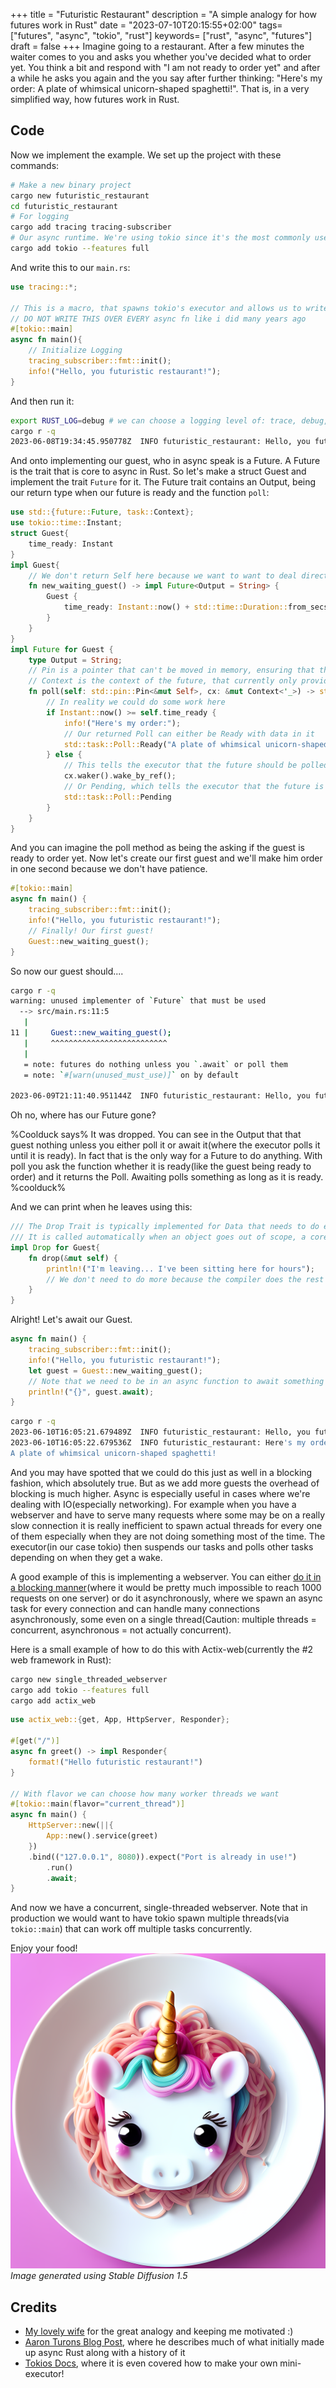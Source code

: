 +++
title = "Futuristic Restaurant"
description = "A simple analogy for how futures work in Rust"
date = "2023-07-10T20:15:55+02:00"
tags= ["futures", "async", "tokio", "rust"]
keywords= ["rust", "async", "futures"]
draft = false
+++
Imagine going to a restaurant. After a few minutes the waiter comes to you and asks you whether you've decided what to order yet. You think a bit and respond with "I am not ready to order yet" and after a while he asks you again and the you say after further thinking: "Here's my order: A plate of whimsical unicorn-shaped spaghetti!". That is, in a very simplified way, how futures work in Rust.

## Code
Now we implement the example. We set up the project with these commands:
```bash
# Make a new binary project
cargo new futuristic_restaurant
cd futuristic_restaurant
# For logging
cargo add tracing tracing-subscriber
# Our async runtime. We're using tokio since it's the most commonly used one, but async-std works too of course
cargo add tokio --features full
```
And write this to our `main.rs`:
```rust
use tracing::*;

// This is a macro, that spawns tokio's executor and allows us to write our main function asynchronously.
// DO NOT WRITE THIS OVER EVERY async fn like i did many years ago
#[tokio::main]
async fn main(){
	// Initialize Logging
    tracing_subscriber::fmt::init();
    info!("Hello, you futuristic restaurant!");
}
```
And then run it:
```bash
export RUST_LOG=debug # we can choose a logging level of: trace, debug, info, error
cargo r -q
2023-06-08T19:34:45.950778Z  INFO futuristic_restaurant: Hello, you futuristic restaurant!
```
And onto implementing our guest, who in async speak is a Future. A Future is the trait that is core to async in Rust. So let's make a struct Guest and implement the trait `Future` for it. The Future trait contains an Output, being our return type when our future is ready and the function `poll`:
```rust
use std::{future::Future, task::Context};
use tokio::time::Instant;
struct Guest{
    time_ready: Instant
}
impl Guest{
    // We don't return Self here because we want to want to deal directly with the future 
    fn new_waiting_guest() -> impl Future<Output = String> {
        Guest {
            time_ready: Instant::now() + std::time::Duration::from_secs(1),
        }
    }
}
impl Future for Guest {
    type Output = String;
    // Pin is a pointer that can't be moved in memory, ensuring that the future is always in the same place
    // Context is the context of the future, that currently only provides a waker
    fn poll(self: std::pin::Pin<&mut Self>, cx: &mut Context<'_>) -> std::task::Poll<Self::Output> {
	    // In reality we could do some work here
        if Instant::now() >= self.time_ready {
            info!("Here's my order:");
            // Our returned Poll can either be Ready with data in it
            std::task::Poll::Ready("A plate of whimsical unicorn-shaped spaghetti!".to_string())
        } else {
            // This tells the executor that the future should be polled again immediately, which is not efficient but fine for demonstration purposes
            cx.waker().wake_by_ref();
            // Or Pending, which tells the executor that the future is not ready yet
            std::task::Poll::Pending
        }
    }
}
```
And you can imagine the poll method as being the asking if the guest is ready to order yet.  Now let's create our first guest and we'll make him order in one second because we don't have patience.
```rust
#[tokio::main]
async fn main() {
    tracing_subscriber::fmt::init();
    info!("Hello, you futuristic restaurant!");
    // Finally! Our first guest!
    Guest::new_waiting_guest();
}
```
So now our guest should....
```bash
cargo r -q
warning: unused implementer of `Future` that must be used
  --> src/main.rs:11:5
   |
11 |     Guest::new_waiting_guest();
   |     ^^^^^^^^^^^^^^^^^^^^^^^^^^
   |
   = note: futures do nothing unless you `.await` or poll them
   = note: `#[warn(unused_must_use)]` on by default

2023-06-09T21:11:40.951144Z  INFO futuristic_restaurant: Hello, you futuristic restaurant!
```
Oh no, where has our Future gone? 

%Coolduck says%
It was dropped. You can see in the Output that that guest nothing unless you either poll it or await it(where the executor polls it until it is ready). In fact that is the only way for a Future to do anything. With poll you ask the function whether it is ready(like the guest being ready to order) and it returns the Poll. Awaiting polls something as long as it is ready.
%coolduck%

And we can print when he leaves using this:
```rust
/// The Drop Trait is typically implemented for Data that needs to do extra work on Cleanup(like many heap allocated things like Vec, Box etc.)
/// It is called automatically when an object goes out of scope, a core part of RAII(Resource Acquisition Is Initialization)
impl Drop for Guest{
	fn drop(&mut self) {
        println!("I'm leaving... I've been sitting here for hours");
        // We don't need to do more because the compiler does the rest for us
    }
}
```
Alright! Let's await our Guest.
```rust
async fn main() {
    tracing_subscriber::fmt::init();
    info!("Hello, you futuristic restaurant!");
    let guest = Guest::new_waiting_guest();
    // Note that we need to be in an async function to await something
    println!("{}", guest.await);
}
```
```bash
cargo r -q
2023-06-10T16:05:21.679489Z  INFO futuristic_restaurant: Hello, you futuristic restaurant!
2023-06-10T16:05:22.679536Z  INFO futuristic_restaurant: Here's my order:
A plate of whimsical unicorn-shaped spaghetti!
```
And you may have spotted that we could do this just as well in a blocking fashion, which absolutely true. But as we add more guests the overhead of blocking is much higher. Async is especially useful in cases where we're dealing with IO(especially networking). For example when you have a webserver and have to serve many requests where some may be on a really slow connection it is really inefficient to spawn actual threads for every one of them especially when they are not doing something most of the time. The executor(in our case tokio) then suspends our tasks and polls other tasks depending on when they get a wake.

A good example of this is implementing a webserver. You can either [do it in a blocking manner](https://doc.rust-lang.org/book/ch20-02-multithreaded.html)(where it would be pretty much impossible to reach 1000 requests on one server) or do it asynchronously, where we spawn an async task for every connection and can handle many connections asynchronously, some even on a single thread(Caution: multiple threads = concurrent, asynchronous = not actually concurrent).

Here is a small example of how to do this with Actix-web(currently the #2 web framework in Rust):
```bash
cargo new single_threaded_webserver
cargo add tokio --features full
cargo add actix_web
```

```rust
use actix_web::{get, App, HttpServer, Responder};

#[get("/")]
async fn greet() -> impl Responder{
    format!("Hello futuristic restaurant!")
}

// With flavor we can choose how many worker threads we want
#[tokio::main(flavor="current_thread")]
async fn main() {
    HttpServer::new(||{
        App::new().service(greet)
    })
    .bind(("127.0.0.1", 8080)).expect("Port is already in use!")
        .run()
        .await;
}
```
And now we have a concurrent, single-threaded webserver. Note that in production we would want to have tokio spawn multiple threads(via `tokio::main`) that can work off multiple tasks concurrently.

Enjoy your food!
![Unicorn shaped spaghetti](images/unicorn-shaped-spagetthi.png)
_Image generated using Stable Diffusion 1.5_

## Credits
- [My lovely wife](https://github.com/Segelente) for the great analogy and keeping me motivated :)
- [Aaron Turons Blog Post](https://aturon.github.io/blog/2016/08/11/futures/), where he describes much of what initially made up async Rust along with a history of it
- [Tokios Docs](https://tokio.rs/tokio/tutorial/async), where it is even covered how to make your own mini-executor!

